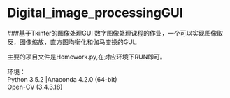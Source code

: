 # Digital_image_processingGUI
###基于Tkinter的图像处理GUI
数字图像处理课程的作业，一个可以实现图像取反，图像缩放，直方图均衡化和伽马变换的GUI。  

主要的项目文件是Homework.py,在对应环境下RUN即可。  

环境：  
Python 3.5.2 |Anaconda 4.2.0 (64-bit)  
Open-CV (3.4.3.18)  

